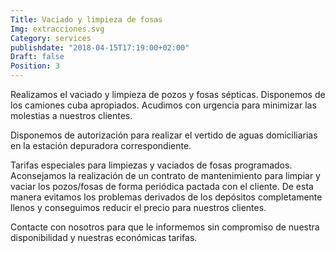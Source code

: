```yaml
---
Title: Vaciado y limpieza de fosas
Img: extracciones.svg
Category: services
publishdate: "2018-04-15T17:19:00+02:00"
Draft: false
Position: 3
---
```


Realizamos el vaciado y limpieza de pozos y fosas sépticas. Disponemos de los camiones cuba apropiados. Acudimos con urgencia para minimizar las molestias a nuestros clientes.

Disponemos de autorización para realizar el vertido de aguas domiciliarias en la estación depuradora correspondiente.

Tarifas especiales para limpiezas y vaciados de fosas programados. Aconsejamos la realización de un contrato de mantenimiento para limpiar y vaciar los pozos/fosas de forma periódica pactada con el cliente. De esta manera evitamos los problemas derivados de los depósitos completamente llenos y conseguimos reducir el precio para nuestros clientes.

Contacte con nosotros para que le informemos sin compromiso de nuestra disponibilidad y nuestras económicas tarifas.
